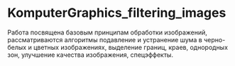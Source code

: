 # KomputerGraphics_filtering_images

Работа посвящена базовым принципам обработки изображений, рассматриваются алгоритмы подавление и устранение шума в черно-белых и цветных изображениях, выделение границ, краев, однородных зон, улучшение качества изображения, спецэффекты.
